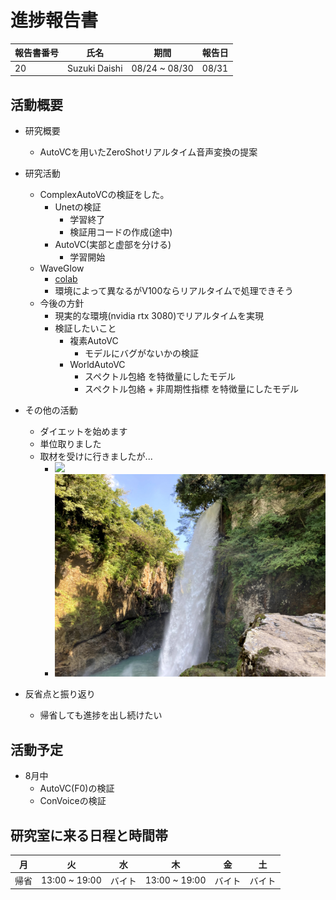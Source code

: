 
# 進捗報告書

報告書番号 | 氏名   | 期間         | 報告日
----- | ---- | ---------- | ---
20    | Suzuki Daishi | 08/24 ~ 08/30 | 08/31

## 活動概要

- 研究概要
  - AutoVCを用いたZeroShotリアルタイム音声変換の提案

- 研究活動
  - ComplexAutoVCの検証をした。
    - Unetの検証
      - 学習終了
      - 検証用コードの作成(途中)
    - AutoVC(実部と虚部を分ける)
      - 学習開始
  - WaveGlow
    - [colab](https://colab.research.google.com/drive/1mTPufUaQpF8O8O4Di3oOCJ_9E6u1oyMu#scrollTo=fBiI7DQB-6qG)
    - 環境によって異なるがV100ならリアルタイムで処理できそう
  - 今後の方針
    - 現実的な環境(nvidia rtx 3080)でリアルタイムを実現
    - 検証したいこと
      - 複素AutoVC
        - モデルにバグがないかの検証
      - WorldAutoVC
        - スペクトル包絡 を特徴量にしたモデル
        - スペクトル包絡 + 非周期性指標 を特徴量にしたモデル
- その他の活動
  - ダイエットを始めます
  - 単位取りました
  - 取材を受けに行きましたが...
    - ![](../images/スクリーンショット%202021-08-31%2016.43.59.png)
    - ![](../images/IMG_1242.jpg)

- 反省点と振り返り
  - 帰省しても進捗を出し続けたい

## 活動予定

- 8月中
  - AutoVC(F0)の検証
  - ConVoiceの検証

## 研究室に来る日程と時間帯

| 月             | 火            | 水            | 木            | 金             | 土
| ------------- | ------------- | ------------- | ------------- | ------------- | -------------
| 帰省 | 13:00 ~ 19:00 | バイト | 13:00 ~ 19:00 | バイト | バイト